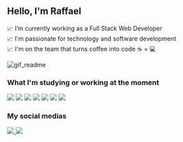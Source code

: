 ## Hello, I'm Raffael

📈 I’m currently working as a Full Stack Web Developer <br>
📈 I'm passionate for technology and software development <br>
📈 I'm on the team that turns coffee into code ☕ = 💻<br>

![gif_readme](https://user-images.githubusercontent.com/51720161/139523034-f7da3b43-4ee3-411d-9b1e-d6d2c7786f1e.gif)

### What I'm studying or working at the moment
<div>
  <img src="https://img.icons8.com/color/48/000000/html-5--v1.png"/>
  <img src="https://img.icons8.com/color/48/000000/css3.png"/>
  <img src="https://img.icons8.com/color/48/000000/javascript--v1.png"/>
  <img src="https://img.icons8.com/color/48/000000/react-native.png"/>
  <img src="https://img.icons8.com/color/48/000000/vue-js.png"/>
  <img src="https://img.icons8.com/offices/48/000000/php-logo.png"/>
  <img src="https://img.icons8.com/fluency/48/000000/laravel.png"/>
</div>

### My social medias
<div>
  <a href="mailto:raffaeleloi121@gmail.com" target="_blank">
    <img src="https://img.icons8.com/fluency/48/000000/gmail.png"/>
  </a>
  <a href="https://www.linkedin.com/in/raffael-eloi/" target="_blank">
    <img src="https://img.icons8.com/fluency/48/000000/linkedin.png"/>
  </a>
</div>
